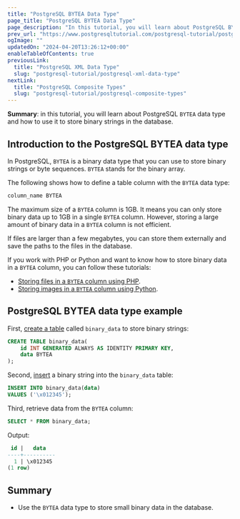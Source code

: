 ```yaml
---
title: "PostgreSQL BYTEA Data Type"
page_title: "PostgreSQL BYTEA Data Type"
page_description: "In this tutorial, you will learn about PostgreSQL BYTEA data type and how to use it to store binary strings in the database."
prev_url: "https://www.postgresqltutorial.com/postgresql-tutorial/postgresql-bytea-data-type/"
ogImage: ""
updatedOn: "2024-04-20T13:26:12+00:00"
enableTableOfContents: true
previousLink: 
  title: "PostgreSQL XML Data Type"
  slug: "postgresql-tutorial/postgresql-xml-data-type"
nextLink: 
  title: "PostgreSQL Composite Types"
  slug: "postgresql-tutorial/postgresql-composite-types"
---
```





**Summary**: in this tutorial, you will learn about PostgreSQL `BYTEA` data type and how to use it to store binary strings in the database.


## Introduction to the PostgreSQL BYTEA data type

In PostgreSQL, `BYTEA` is a binary data type that you can use to store binary strings or byte sequences. `BYTEA` stands for the binary array.

The following shows how to define a table column with the `BYTEA` data type:


```sql
column_name BYTEA
```
The maximum size of a `BYTEA` column is 1GB. It means you can only store binary data up to 1GB in a single `BYTEA` column. However, storing a large amount of binary data in a `BYTEA` column is not efficient.

If files are larger than a few megabytes, you can store them externally and save the paths to the files in the database.

If you work with PHP or Python and want to know how to store binary data in a `BYTEA` column, you can follow these tutorials:

* [Storing files in a `BYTEA` column using PHP](../postgresql-php/postgresql-blob).
* [Storing images in a `BYTEA` column using Python](../postgresql-python/blob).


## PostgreSQL BYTEA data type example

First, [create a table](postgresql-create-table) called `binary_data` to store binary strings:


```sql
CREATE TABLE binary_data(
    id INT GENERATED ALWAYS AS IDENTITY PRIMARY KEY,
    data BYTEA
);
```
Second, [insert](postgresql-insert) a binary string into the `binary_data` table:


```sql
INSERT INTO binary_data(data) 
VALUES ('\x012345');
```
Third, retrieve data from the `BYTEA` column:


```sql
SELECT * FROM binary_data;
```
Output:


```sql
 id |   data
----+----------
  1 | \x012345
(1 row)
```

## Summary

* Use the `BYTEA` data type to store small binary data in the database.

